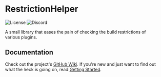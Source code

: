 # RestrictionHelper

![License](https://img.shields.io/github/license/TehBrian/RestrictionHelper)
![Discord](https://img.shields.io/discord/791861916314239006)

A small library that eases the pain of checking the build restrictions of various plugins.

## Documentation

Check out the project's [GitHub Wiki][wiki]. If you're new and just want to find out what the heck is going on,
read [Getting Started][gs].

[wiki]: https://github.com/TehBrian/RestrictionHelper/wiki

[gs]: https://github.com/TehBrian/RestrictionHelper/wiki/Getting-Started
